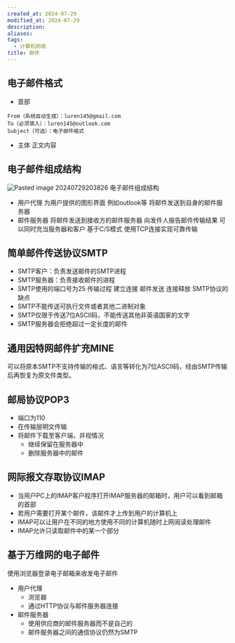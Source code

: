 ```yaml
---
created_at: 2024-07-29
modified_at: 2024-07-29
description: 
aliases: 
tags:
  - 计算机网络
title: 邮件
---
```

## 电子邮件格式
- 首部
```
From（系统自动生成）：luren145@gmail.com
To（必须填入）：luren145@outlook.com
Subject（可选）：电子邮件格式
```
- 主体
正文内容
## 电子邮件组成结构
![Pasted image 20240729203826](https://r2.pipago360.site/pupahub/2024/09/7f6de8766b7a9fef1f7dc7917ca62b76.png)
电子邮件组成结构
- 用户代理
	为用户提供的图形界面
	例如outlook等
	将邮件发送到自身的邮件服务器
- 邮件服务器
	将邮件发送到接收方的邮件服务器
	向发件人报告邮件传输结果
	可以同时充当服务器和客户
	基于C/S模式
	使用TCP连接实现可靠传输

## 简单邮件传送协议SMTP
- SMTP客户：负责发送邮件的SMTP进程
- SMTP服务器：负责接收邮件的进程
- SMTP使用的端口号为25
传输过程
    建立连接
    邮件发送
    连接释放
SMTP协议的缺点
- SMTP不能传送可执行文件或者其他二进制对象
- SMTP仅限于传送7位ASCII码，不能传送其他非英语国家的文字
- SMTP服务器会拒绝超过一定长度的邮件
## 通用因特网邮件扩充MINE
可以将原本SMTP不支持传输的格式、语言等转化为7位ASCII码，经由SMTP传输后再恢复为原文件类型。
## 邮局协议POP3
- 端口为110
- 在传输层明文传输
- 将邮件下载至客户端，并视情况
	- 继续保留在服务器中
	- 删除服务器中的邮件

## 网际报文存取协议IMAP
- 当用户PC上的IMAP客户程序打开IMAP服务器的邮箱时，用户可以看到邮箱的首部
- 若用户需要打开某个邮件，该邮件才上传到用户的计算机上
- IMAP可以让用户在不同的地方使用不同的计算机随时上网阅读处理邮件
- IMAP允许只读取邮件中的某一个部分

## 基于万维网的电子邮件
使用浏览器登录电子邮箱来收发电子邮件
- 用户代理
	- 浏览器
	- 通过HTTP协议与邮件服务器连接
- 邮件服务器
	- 使用供应商的邮件服务器而不是自己的
	- 邮件服务器之间的通信协议仍然为SMTP